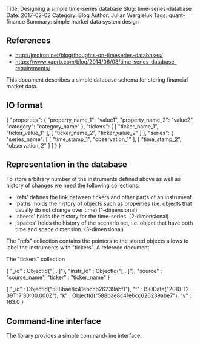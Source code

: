 Title: Designing a simple time-series database
Slug: time-series-database
Date: 2017-02-02
Category: Blog
Author: Julian Wergieluk
Tags: quant-finance
Summary: simple market data system design



## References


* http://jmoiron.net/blog/thoughts-on-timeseries-databases/
* https://www.xaprb.com/blog/2014/06/08/time-series-database-requirements/


This document describes a simple database schema for storing financial market
data. 


## IO format

  {
    "properties": {
      "property_name_1": "value1",
      "property_name_2": "value2",
      "category": "category_name"
    },
    "tickers": [
      [ "ticker_name_1", "ticker_value_1" ],
      [ "ticker_name_2", "ticker_value_2" ]
    ],
    "series": {
      "series_name": [
        [ "time_stamp_1", "observation_1" ],
        [ "time_stamp_2", "observation_2" ]
      ]
    }
  }


## Representation in the database

To store arbitrary number of the instruments defined above as well as history of
changes we need the following collections: 

* 'refs' defines the link between tickers and other parts of an instrument.
* 'paths' holds the history of objects such as properties (i.e. objects that
  usually do not change over time) (1-dimensional)
* 'sheets' holds the history for the time-series. (2-dimensional)
* 'spaces' holds the history of the scenario set, i.e. object that have both
  time and space dimension. (3-dimensional)


The "refs" collection contains the pointers to the stored objects allows to label
the instruments with "tickers". A referece document



The "tickers" collection

{
    "_id" : ObjectId("[...]"),
    "instr_id" : ObjectId("[...]"),
    "source" : "source_name",
    "ticker" : "ticker_name"
}


{
    "_id" : ObjectId("588bae8c41ebcc626239abf1"),
    "t" : ISODate("2010-12-09T17:30:00.000Z"),
    "k" : ObjectId("588bae8c41ebcc626239abe7"),
    "v" : 163.0
}


## Command-line interface

The library provides a simple command-line interface. 





